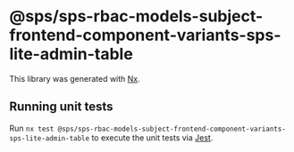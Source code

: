 # @sps/sps-rbac-models-subject-frontend-component-variants-sps-lite-admin-table

This library was generated with [Nx](https://nx.dev).

## Running unit tests

Run `nx test @sps/sps-rbac-models-subject-frontend-component-variants-sps-lite-admin-table` to execute the unit tests via [Jest](https://jestjs.io).
